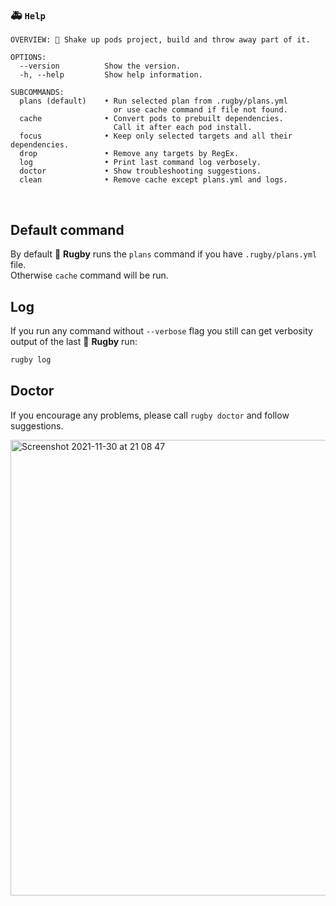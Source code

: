 
### 🚑 `Help`

```
OVERVIEW: 🏈 Shake up pods project, build and throw away part of it.

OPTIONS:
  --version          Show the version.
  -h, --help         Show help information.

SUBCOMMANDS:
  plans (default)    • Run selected plan from .rugby/plans.yml
                       or use cache command if file not found.
  cache              • Convert pods to prebuilt dependencies.
                       Call it after each pod install.
  focus              • Keep only selected targets and all their dependencies.
  drop               • Remove any targets by RegEx.
  log                • Print last command log verbosely.
  doctor             • Show troubleshooting suggestions.
  clean              • Remove cache except plans.yml and logs.
```

<br>

## Default command

By default 🏈 **Rugby** runs the `plans` command if you have `.rugby/plans.yml` file.\
Otherwise `cache` command will be run.

## Log

If you run any command without `--verbose` flag you still can get verbosity output of the last 🏈 **Rugby** run:

```bash
rugby log
```

## Doctor

If you encourage any problems, please call `rugby doctor` and follow suggestions.

<img width="729" alt="Screenshot 2021-11-30 at 21 08 47" src="https://user-images.githubusercontent.com/64660122/144104545-84c7ac6f-2c39-4812-bdba-511b10b8194d.png">
